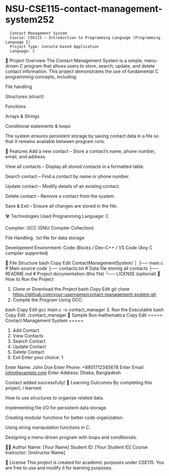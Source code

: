 # NSU-CSE115-contact-management-system252

	  Contact Management System
	  Course: CSE115 – Introduction to Programming Language (Programming Language I)
	  Project Type: Console-based Application
	  Language: C  


📌 Project Overview
The Contact Management System is a simple, menu-driven C program that allows users to store, search, update, and delete contact information.
This project demonstrates the use of fundamental C programming concepts, including:

File handling

Structures (struct)

Functions

Arrays & Strings

Conditional statements & loops

The system ensures persistent storage by saving contact data in a file so that it remains available between program runs.

🎯 Features
Add a new contact – Store a contact’s name, phone number, email, and address.

View all contacts – Display all stored contacts in a formatted table.

Search contact – Find a contact by name or phone number.

Update contact – Modify details of an existing contact.

Delete contact – Remove a contact from the system.

Save & Exit – Ensure all changes are stored in the file.

🛠️ Technologies Used
Programming Language: C

Compiler: GCC (GNU Compiler Collection)

File Handling: .txt file for data storage

Development Environment: Code::Blocks / Dev-C++ / VS Code (Any C compiler supported)

📂 File Structure
bash
Copy
Edit
ContactManagementSystem/
│
├── main.c                # Main source code
├── contacts.txt          # Data file storing all contacts
├── README.md             # Project documentation (this file)
└── LICENSE (optional)
🚀 How to Run the Project
1. Clone or Download the Project
bash
Copy
Edit
git clone https://github.com/your-username/contact-management-system.git
2. Compile the Program
Using GCC:

bash
Copy
Edit
gcc main.c -o contact_manager
3. Run the Executable
bash
Copy
Edit
./contact_manager
🧪 Sample Run
mathematica
Copy
Edit
===== Contact Management System =====
1. Add Contact
2. View Contacts
3. Search Contact
4. Update Contact
5. Delete Contact
6. Exit
Enter your choice: 1

Enter Name: John Doe
Enter Phone: +8801712345678
Enter Email: john@example.com
Enter Address: Dhaka, Bangladesh

Contact added successfully!
📖 Learning Outcomes
By completing this project, I learned:

How to use structures to organize related data.

Implementing file I/O for persistent data storage.

Creating modular functions for better code organization.

Using string manipulation functions in C.

Designing a menu-driven program with loops and conditionals.

👨‍💻 Author
Name: [Your Name]
Student ID: [Your Student ID]
Course Instructor: [Instructor Name]

📜 License
This project is created for academic purposes under CSE115. You are free to use and modify it for learning purposes.
